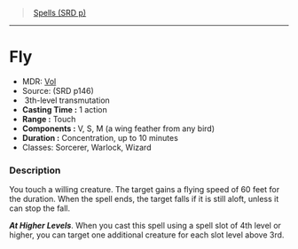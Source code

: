 ﻿---
!SpellVO
Level: 3
Type: transmutation
CastingTime: 1 action
Range: Touch
Components: V, S, M (a wing feather from any bird)
Duration: Concentration, up to 10 minutes
Classes: Sorcerer, Warlock, Wizard
Id: spells_vo.md#fly
ParentLink: spells_vo.md#spells-srd-p
Name: Fly
ParentName: Spells (SRD p)
NameLevel: 1
AltName: '[Vol](hd_spells_vol.md)'
Source: (SRD p146)
---
> [Spells (SRD p)](srd_spells.md)

---

# Fly

- MDR: [Vol](hd_spells_vol.md)
- Source: (SRD p146)
-  3th-level transmutation
- **Casting Time :** 1 action
- **Range :** Touch
- **Components :** V, S, M (a wing feather from any bird)
- **Duration :** Concentration, up to 10 minutes
- Classes: Sorcerer, Warlock, Wizard

### Description

You touch a willing creature. The target gains a flying speed of 60 feet for the duration. When the spell ends, the target falls if it is still aloft, unless it can stop the fall.

**_At Higher Levels_**. When you cast this spell using a spell slot of 4th level or higher, you can target one additional creature for each slot level above 3rd.


